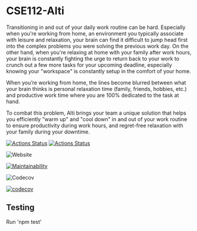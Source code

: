# CSE112-Alti
Transitioning in and out of your daily work routine can be hard. Especially when you're working from home, an environment you typically associate with leisure and relaxation, your brain can find it difficult to jump head first into the complex problems you were solving the previous work day. On the other hand, when you're relaxing at home with your family after work hours, your brain is constantly fighting the urge to return back to your work to crunch out a few more tasks for your upcoming deadline, especially knowing your "workspace" is constantly setup in the comfort of your home.

When you’re working from home, the lines become blurred between what your brain thinks is personal relaxation time (family, friends, hobbies, etc.) and productive work time where you are 100% dedicated to the task at hand.

To combat this problem, Alti brings your team a unique solution that helps you efficiently "warm up" and "cool down" in and out of your work routine to ensure productivity during work hours, and regret-free relaxation with your family during your downtime.


[![Actions Status](https://github.com/cse112-sp20/CSE112-Alti/workflows/Build%20non-master%20branches/badge.svg)](https://github.com/cse112-sp20/CSE112-Alti/actions)
[![Actions Status](https://github.com/cse112-sp20/CSE112-Alti/workflows/Build%20and%20Deploy/badge.svg)](https://github.com/cse112-sp20/CSE112-Alti/actions)

![Website](https://img.shields.io/website?down_color=red&down_message=offline&label=Alti&logo=firebase&up_color=green&up_message=online&url=https%3A%2F%2Fus-central1-altitest-5f53d.cloudfunctions.net)

[![Maintainability](https://api.codeclimate.com/v1/badges/e27516f1060f29ef7ccb/maintainability)](https://codeclimate.com/github/cse112-sp20/CSE112-Alti/maintainability)

![Codecov](https://img.shields.io/codecov/c/github/cse112-sp20/CSE112-Alti?label=master%20codecov&logo=codecov&token=NT94ZROVG7)

[![codecov](https://codecov.io/gh/cse112-sp20/CSE112-Alti/branch/master/graph/sunburst.svg?token=NT94ZROVG7)](https://codecov.io/gh/cse112-sp20/CSE112-Alti)







## Testing
Run 'npm test'
